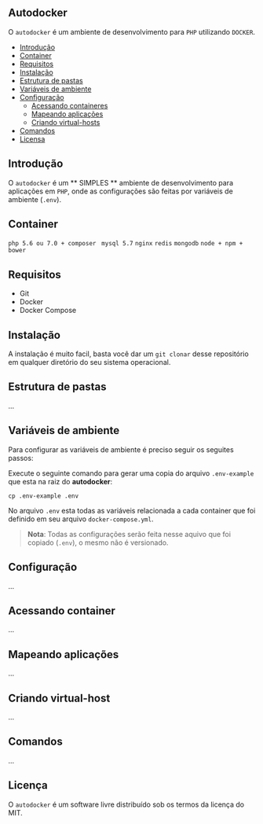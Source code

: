 ## Autodocker

O `autodocker` é um ambiente de desenvolvimento para `PHP` utilizando `DOCKER`.

* [Introdução](#introducao)
* [Container](#container)
* [Requisitos](#requisitos)
* [Instalação](#instalacao)
* [Estrutura de pastas]()
* [Variáveis de ambiente](#variaveis-de-ambiente)
* [Configuração]()
	* [Acessando containeres](#acessando-container)
	* [Mapeando aplicações](#mapeando-aplicacoes)
	* [Criando virtual-hosts](#criando-virtualhost)
* [Comandos](#comandos)
* [Licensa](#licenca)


<a name="introducao"></a>
## Introdução
O `autodocker` é um ** SIMPLES ** ambiente de desenvolvimento para aplicações em `PHP`, onde as configurações são feitas por variáveis de ambiente (`.env`).

<a name="container"></a>
## Container
`php 5.6 ou 7.0 + composer ` `mysql 5.7` `nginx` `redis` `mongodb` `node + npm + bower` 

<a name="requisitos"></a>
## Requisitos
* Git
* Docker
* Docker Compose

<a name="instalacao"></a>
## Instalação
A instalação é muito facil, basta você dar um `git clonar` desse repositório em qualquer diretório do seu sistema operacional.

<a name="estrutura-de-pastas"></a>
## Estrutura de pastas
...

<a name="variaveis-de-ambiente"></a>
## Variáveis de ambiente
Para configurar as variáveis de ambiente é preciso seguir os seguites passos:

Execute o seguinte comando para gerar uma copia do arquivo `.env-example` que esta na raiz do **autodocker**: 

``` shell
cp .env-example .env
```

No arquivo `.env` esta todas as variáveis relacionada a cada container que foi definido em seu arquivo `docker-compose.yml`.

> **Nota**: Todas as configurações serão feita nesse aquivo que foi copiado (`.env`), o mesmo não é versionado.

<a name="configuracao"></a>
## Configuração
...

<a name="acessando-container"></a>
## Acessando container
...

<a name="mapeando-aplicacoes"></a>
## Mapeando aplicações
...

<a name="criando-virtualhost"></a>
## Criando virtual-host
...

<a name="comandos"></a>
## Comandos
...

<a name="licenca"></a>
## Licença

O `autodocker` é um software livre distribuído sob os termos da licença do MIT.